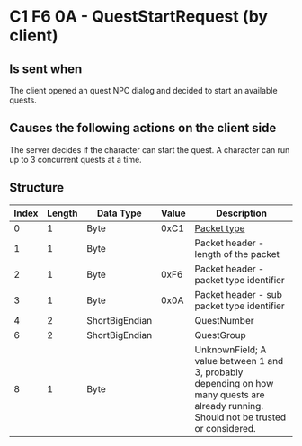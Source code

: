 # C1 F6 0A - QuestStartRequest (by client)

## Is sent when

The client opened an quest NPC dialog and decided to start an available quests.

## Causes the following actions on the client side

The server decides if the character can start the quest. A character can run up to 3 concurrent quests at a time.

## Structure

| Index | Length | Data Type | Value | Description |
|-------|--------|-----------|-------|-------------|
| 0 | 1 |   Byte   | 0xC1  | [Packet type](PacketTypes.md) |
| 1 | 1 |    Byte   |      | Packet header - length of the packet |
| 2 | 1 |    Byte   | 0xF6  | Packet header - packet type identifier |
| 3 | 1 |    Byte   | 0x0A  | Packet header - sub packet type identifier |
| 4 | 2 | ShortBigEndian |  | QuestNumber |
| 6 | 2 | ShortBigEndian |  | QuestGroup |
| 8 | 1 | Byte |  | UnknownField; A value between 1 and 3, probably depending on how many quests are already running. Should not be trusted or considered. |
